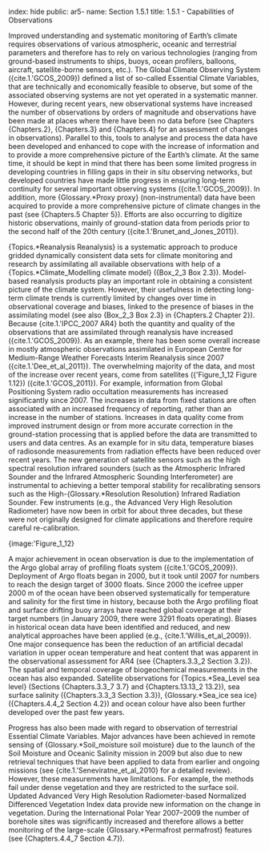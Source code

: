 index: hide
public: ar5-
name: Section 1.5.1
title: 1.5.1 - Capabilities of Observations

Improved understanding and systematic monitoring of Earth’s climate requires observations of various atmospheric, oceanic and terrestrial parameters and therefore has to rely on various technologies (ranging from ground-based instruments to ships, buoys, ocean profilers, balloons, aircraft, satellite-borne sensors, etc.). The Global Climate Observing System ({cite.1.'GCOS_2009}) defined a list of so-called Essential Climate Variables, that are technically and economically feasible to observe, but some of the associated observing systems are not yet operated in a systematic manner. However, during recent years, new observational systems have increased the number of observations by orders of magnitude and observations have been made at places where there have been no data before (see Chapters {Chapters.2}, {Chapters.3} and {Chapters.4} for an assessment of changes in observations). Parallel to this, tools to analyse and process the data have been developed and enhanced to cope with the increase of information and to provide a more comprehensive picture of the Earth’s climate. At the same time, it should be kept in mind that there has been some limited progress in developing countries in filling gaps in their in situ observing networks, but developed countries have made little progress in ensuring long-term continuity for several important observing systems ({cite.1.'GCOS_2009}). In addition, more {Glossary.*Proxy proxy} (non-instrumental) data have been acquired to provide a more comprehensive picture of climate changes in the past (see {Chapters.5 Chapter 5}). Efforts are also occurring to digitize historic observations, mainly of ground-station data from periods prior to the second half of the 20th century ({cite.1.'Brunet_and_Jones_2011}).

{Topics.*Reanalysis Reanalysis} is a systematic approach to produce gridded dynamically consistent data sets for climate monitoring and research by assimilating all available observations with help of a {Topics.*Climate_Modelling climate model} ({Box_2_3 Box 2.3}). Model-based reanalysis products play an important role in obtaining a consistent picture of the climate system. However, their usefulness in detecting long-term climate trends is currently limited by changes over time in observational coverage and biases, linked to the presence of biases in the assimilating model (see also {Box_2_3 Box 2.3} in {Chapters.2 Chapter 2}). Because {cite.1.'IPCC_2007 AR4} both the quantity and quality of the observations that are assimilated through reanalysis have increased ({cite.1.'GCOS_2009}). As an example, there has been some overall increase in mostly atmospheric observations assimilated in European Centre for Medium-Range Weather Forecasts Interim Reanalysis since 2007 ({cite.1.'Dee_et_al_2011}). The overwhelming majority of the data, and most of the increase over recent years, come from satellites ({'Figure_1_12 Figure 1.12}) ({cite.1.'GCOS_2011}). For example, information from Global Positioning System radio occultation measurements has increased significantly since 2007. The increases in data from fixed stations are often associated with an increased frequency of reporting, rather than an increase in the number of stations. Increases in data quality come from improved instrument design or from more accurate correction in the ground-station processing that is applied before the data are transmitted to users and data centres. As an example for in situ data, temperature biases of radiosonde measurements from radiation effects have been reduced over recent years. The new generation of satellite sensors such as the high spectral resolution infrared sounders (such as the Atmospheric Infrared Sounder and the Infrared Atmospheric Sounding Interferometer) are instrumental to achieving a better temporal stability for recalibrating sensors such as the High-{Glossary.*Resolution Resolution} Infrared Radiation Sounder. Few instruments (e.g., the Advanced Very High Resolution Radiometer) have now been in orbit for about three decades, but these were not originally designed for climate applications and therefore require careful re-calibration.

{image:'Figure_1_12}

A major achievement in ocean observation is due to the implementation of the Argo global array of profiling floats system ({cite.1.'GCOS_2009}). Deployment of Argo floats began in 2000, but it took until 2007 for numbers to reach the design target of 3000 floats. Since 2000 the icefree upper 2000 m of the ocean have been observed systematically for temperature and salinity for the first time in history, because both the Argo profiling float and surface drifting buoy arrays have reached global coverage at their target numbers (in January 2009, there were 3291 floats operating). Biases in historical ocean data have been identified and reduced, and new analytical approaches have been applied (e.g., {cite.1.'Willis_et_al_2009}). One major consequence has been the reduction of an artificial decadal variation in upper ocean temperature and heat content that was apparent in the observational assessment for AR4 (see {Chapters.3.3_2 Section 3.2}). The spatial and temporal coverage of biogeochemical measurements in the ocean has also expanded. Satellite observations for {Topics.*Sea_Level sea level} (Sections {Chapters.3.3_7 3.7} and {Chapters.13.13_2 13.2}), sea surface salinity ({Chapters.3.3_3 Section 3.3}), {Glossary.*Sea_ice sea ice} ({Chapters.4.4_2 Section 4.2}) and ocean colour have also been further developed over the past few years.

Progress has also been made with regard to observation of terrestrial Essential Climate Variables. Major advances have been achieved in remote sensing of {Glossary.*Soil_moisture soil moisture} due to the launch of the Soil Moisture and Oceanic Salinity mission in 2009 but also due to new retrieval techniques that have been applied to data from earlier and ongoing missions (see {cite.1.'Seneviratne_et_al_2010} for a detailed review). However, these measurements have limitations. For example, the methods fail under dense vegetation and they are restricted to the surface soil. Updated Advanced Very High Resolution Radiometer-based Normalized Differenced Vegetation Index data provide new information on the change in vegetation. During the International Polar Year 2007–2009 the number of borehole sites was significantly increased and therefore allows a better monitoring of the large-scale {Glossary.*Permafrost permafrost} features (see {Chapters.4.4_7 Section 4.7}).
